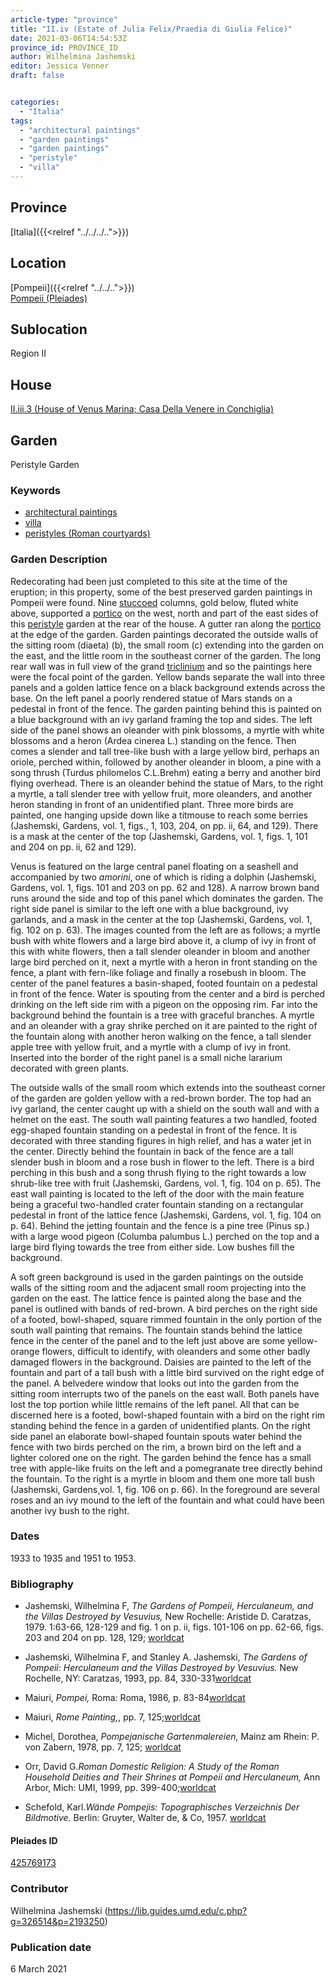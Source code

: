 ```yaml
---
article-type: "province"
title: "II.iv (Estate of Julia Felix/Praedia di Giulia Felice)"
date: 2021-03-06T14:54:53Z
province_id: PROVINCE_ID
author: Wilhelmina Jashemski
editor: Jessica Venner
draft: false


categories:
  - "Italia"
tags:
  - "architectural paintings"
  - "garden paintings"
  - "garden paintings"
  - "peristyle"
  - "villa"
---
```


## Province
[Italia]({{<relref "../../../..">}})

## Location

[Pompeii]({{<relref "../../..">}}) \
[Pompeii (Pleiades)](https://pleiades.stoa.org/places/433032)
<!--### Location Description-->

<!-- LEAVE THIS BLANK FOR NOW -->

## Sublocation
Region II


## House
[II.iii.3 (House of Venus Marina; Casa Della Venere in Conchiglia)](https://pleiades.stoa.org/places/425769173)


## Garden
Peristyle Garden

### Keywords
- [architectural paintings](http://vocab.getty.edu/page/aat/300440737)
- [villa](http://vocab.getty.edu/page/aat/300000325)
- [peristyles (Roman courtyards)](http://vocab.getty.edu/page/aat/300080971)

### Garden Description
Redecorating had been just completed to this site at the time of the eruption; in this property, some of the best preserved garden paintings in Pompeii were found. Nine [stuccoed](http://www.getty.edu/vow/AATFullDisplay?find=stucco&logic=AND&note=&english=N&prev_page=1&subjectid=300014966) columns, gold below, fluted white above, supported a [portico](http://vocab.getty.edu/page/aat/300004145) on the west, north and part of the east sides of this [peristyle](http://vocab.getty.edu/page/aat/300080971) garden at the rear of the house. A gutter ran along the [portico](http://vocab.getty.edu/page/aat/300004145) at the edge of the garden. Garden paintings decorated the outside walls of the sitting room (diaeta) (b), the small room (c) extending into the garden on the east, and the little room in the southeast corner of the garden. The long rear wall was in full view of the grand [triclinium](http://vocab.getty.edu/page/aat/300004359) and so the paintings here were the focal point of the garden. Yellow bands separate the wall into three panels and a golden lattice fence on a black background extends across the base. On the left panel a poorly rendered statue of Mars stands on a pedestal in front of the fence. The garden painting behind this is painted on a blue background with an ivy garland framing the top and sides. The left side of the panel shows an oleander with pink blossoms, a myrtle with white blossoms and a heron (Ardea cinerea L.) standing on the fence. Then comes a slender and tall tree-like bush with a large yellow bird, perhaps an oriole, perched within, followed by another oleander in bloom, a pine with a song thrush (Turdus philomelos C.L.Brehm) eating a berry and another bird flying overhead. There is an oleander behind the statue of Mars, to the right a myrtle, a tall slender tree with yellow fruit, more oleanders, and another heron standing in front of an unidentified plant. Three more birds are painted, one hanging upside down like a titmouse to reach some berries (Jashemski, Gardens, vol. 1, figs., 1, 103, 204, on pp. ii, 64, and 129). There is a mask at the center of the top (Jashemski, Gardens, vol. 1, figs. 1, 101 and 204 on pp. ii, 62 and 129).

Venus is featured on the large central panel floating on a seashell and accompanied by two *amorini*, one of which is riding a dolphin (Jashemski, Gardens, vol. 1, figs. 101 and 203 on pp. 62 and 128). A narrow brown band runs around the side and top of this panel which dominates the garden.
The right side panel is similar to the left one with a blue background, ivy garlands, and a mask in the center at the top (Jashemski, Gardens, vol. 1, fig. 102 on p. 63). The images counted from the left are as follows; a myrtle bush with white flowers and a large bird above it, a clump of ivy in front of this with white flowers, then a tall slender oleander in bloom and another large bird perched on it, next a myrtle with a heron in front standing on the fence, a plant with fern-like foliage and finally a rosebush in bloom. The center of the panel features a basin-shaped, footed fountain on a pedestal in front of the fence. Water is spouting from the center and a bird is perched drinking on the left side rim with a pigeon on the opposing rim. Far into the background behind the fountain is a tree with graceful branches. A myrtle and an oleander with a gray shrike perched on it are painted to the right of the fountain along with another heron walking on the fence, a tall slender apple tree with yellow fruit, and a myrtle with a clump of ivy in front. Inserted into the border of the right panel is a small niche lararium decorated with green plants.  

The outside walls of the small room which extends into the southeast corner of the garden are golden yellow with a red-brown border. The top had an ivy garland, the center caught up with a shield on the south wall and with a helmet on the east. The south wall painting features a two handled, footed egg-shaped fountain standing on a pedestal in front of the fence. It is decorated with three standing figures in high relief, and has a water jet in the center. Directly behind the fountain in back of the fence are a tall slender bush in bloom and a rose bush in flower to the left. There is a bird perching in this bush and a song thrush flying to the right towards a low shrub-like tree with fruit (Jashemski, Gardens, vol. 1, fig. 104 on p. 65). The east wall painting is located to the left of the door with the main feature being a graceful two-handled crater fountain standing on a rectangular pedestal in front of the lattice fence (Jashemski, Gardens, vol. 1, fig. 104 on p. 64). Behind the jetting fountain and the fence is a pine tree (Pinus sp.) with a large wood pigeon (Columba palumbus L.) perched on the top and a large bird flying towards the tree from either side. Low bushes fill the background.  

A soft green background is used in the garden paintings on the outside walls of the sitting room and the adjacent small room projecting into the garden on the east. The lattice fence is painted along the base and the panel is outlined with bands of red-brown. A bird perches on the right side of a footed, bowl-shaped, square rimmed fountain in the only portion of the south wall painting that remains. The fountain stands behind the lattice fence in the center of the panel and to the left just above are some yellow-orange flowers, difficult to identify, with oleanders and some other badly damaged flowers in the background. Daisies are painted to the left of the fountain and part of a tall bush with a little bird survived on the right edge of the panel. A belvedere window that looks out into the garden from the sitting room interrupts two of the panels on the east wall. Both panels have lost the top portion while little remains of the left panel. All that can be discerned here is a footed, bowl-shaped fountain with a bird on the right rim standing behind the fence in a garden of unidentified plants. On the right side panel an elaborate bowl-shaped fountain spouts water behind the fence with two birds perched on the rim, a brown bird on the left and a lighter colored one on the right. The garden behind the fence has a small tree with apple-like fruits on the left and a pomegranate tree directly behind the fountain. To the right is a myrtle in bloom and them one more tall bush (Jashemski, Gardens¸vol. 1, fig. 106 on p. 66). In the foreground are several roses and an ivy mound to the left of the fountain and what could have been another ivy bush to the right.


### Dates
1933 to 1935 and 1951 to 1953.


### Bibliography
- Jashemski, Wilhelmina F, *The Gardens of Pompeii, Herculaneum, and the Villas Destroyed by Vesuvius,* New Rochelle: Aristide D. Caratzas, 1979. 1:63-66, 128-129 and fig. 1 on p. ii,  figs. 101-106 on pp. 62-66, figs. 203 and 204 on pp. 128, 129; [worldcat](http://www.worldcat.org/oclc/884024123)

- Jashemski, Wilhelmina F, and Stanley A. Jashemski, *The Gardens of Pompeii: Herculaneum and the Villas Destroyed by Vesuvius.* New Rochelle, NY: Caratzas, 1993, pp. 84, 330-331[worldcat](http://www.worldcat.org/oclc/769881162)

- Maiuri, *Pompei,* Roma: Roma, 1986, p. 83-84[worldcat](http://www.worldcat.org/oclc/800053004)

- Maiuri, *Rome Painting,*, pp. 7, 125;[worldcat](http://www.worldcat.org/oclc/1036938967)

- Michel, Dorothea, *Pompejanische Gartenmalereien,*  Mainz am Rhein: P. von Zabern, 1978, pp. 7, 125; [worldcat](http://www.worldcat.org/oclc/1088872231)

- Orr, David G.*Roman Domestic Religion: A Study of the Roman Household Deities and Their Shrines at Pompeii and Herculaneum,* Ann Arbor, Mich: UMI, 1999, pp. 399-400;[worldcat](http://www.worldcat.org/oclc/644432540)

- Schefold, Karl.*Wände Pompejis: Topographisches Verzeichnis Der Bildmotive.* Berlin: Gruyter, Walter de, & Co, 1957. [worldcat](http://www.worldcat.org/oclc/797548695)






<!--#### Periodo ID-->

<!-- [PERIODO_ID](https://pleiades.stoa.org/places/PLEIADES_ID) -->

#### Pleiades ID

[425769173](https://pleiades.stoa.org/places/425769173)



### Contributor
Wilhelmina Jashemski (https://lib.guides.umd.edu/c.php?g=326514&p=2193250)


### Publication date
6 March 2021

<!--### Related articles-->

<!-- Links to other related articles. Leave blank for now -->

